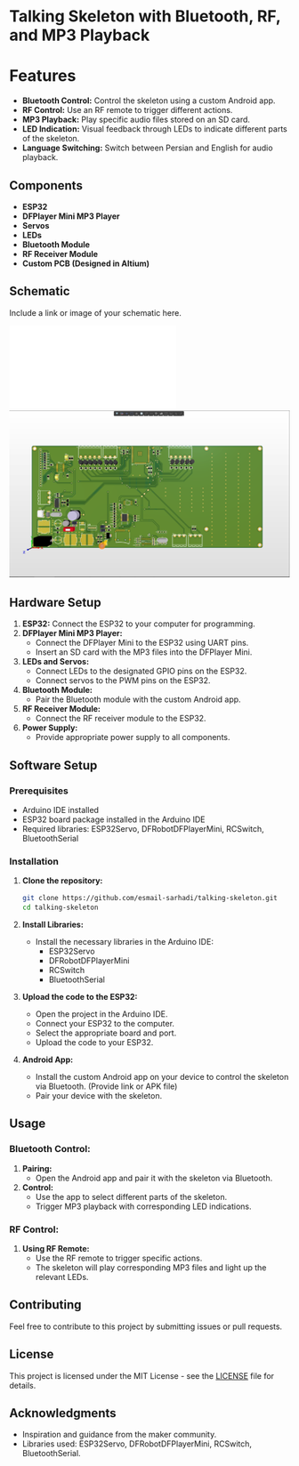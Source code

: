 
# Talking Skeleton with Bluetooth, RF, and MP3 Playback

# Features
- **Bluetooth Control:** Control the skeleton using a custom Android app.
- **RF Control:** Use an RF remote to trigger different actions.
- **MP3 Playback:** Play specific audio files stored on an SD card.
- **LED Indication:** Visual feedback through LEDs to indicate different parts of the skeleton.
- **Language Switching:** Switch between Persian and English for audio playback.

## Components
- **ESP32**
- **DFPlayer Mini MP3 Player**
- **Servos**
- **LEDs**
- **Bluetooth Module**
- **RF Receiver Module**
- **Custom PCB (Designed in Altium)**

## Schematic
Include a link or image of your schematic here.

![Schematic](Images/PCB_Project1.pdf)
![3dboard](Images/1.png)
## Hardware Setup
1. **ESP32:** Connect the ESP32 to your computer for programming.
2. **DFPlayer Mini MP3 Player:**
   - Connect the DFPlayer Mini to the ESP32 using UART pins.
   - Insert an SD card with the MP3 files into the DFPlayer Mini.
3. **LEDs and Servos:**
   - Connect LEDs to the designated GPIO pins on the ESP32.
   - Connect servos to the PWM pins on the ESP32.
4. **Bluetooth Module:**
   - Pair the Bluetooth module with the custom Android app.
5. **RF Receiver Module:**
   - Connect the RF receiver module to the ESP32.
6. **Power Supply:**
   - Provide appropriate power supply to all components.

## Software Setup

### Prerequisites
- Arduino IDE installed
- ESP32 board package installed in the Arduino IDE
- Required libraries: ESP32Servo, DFRobotDFPlayerMini, RCSwitch, BluetoothSerial

### Installation

1. **Clone the repository:**
   ```bash
   git clone https://github.com/esmail-sarhadi/talking-skeleton.git
   cd talking-skeleton
   ```

2. **Install Libraries:**
   - Install the necessary libraries in the Arduino IDE:
     - ESP32Servo
     - DFRobotDFPlayerMini
     - RCSwitch
     - BluetoothSerial

3. **Upload the code to the ESP32:**
   - Open the project in the Arduino IDE.
   - Connect your ESP32 to the computer.
   - Select the appropriate board and port.
   - Upload the code to your ESP32.

4. **Android App:**
   - Install the custom Android app on your device to control the skeleton via Bluetooth. (Provide link or APK file)
   - Pair your device with the skeleton.

## Usage

### Bluetooth Control:
1. **Pairing:**
   - Open the Android app and pair it with the skeleton via Bluetooth.
2. **Control:**
   - Use the app to select different parts of the skeleton.
   - Trigger MP3 playback with corresponding LED indications.

### RF Control:
1. **Using RF Remote:**
   - Use the RF remote to trigger specific actions.
   - The skeleton will play corresponding MP3 files and light up the relevant LEDs.


## Contributing

Feel free to contribute to this project by submitting issues or pull requests.

## License

This project is licensed under the MIT License - see the [LICENSE](LICENSE) file for details.

## Acknowledgments

- Inspiration and guidance from the maker community.
- Libraries used: ESP32Servo, DFRobotDFPlayerMini, RCSwitch, BluetoothSerial.
```

